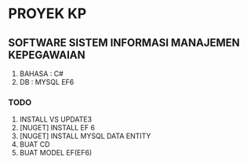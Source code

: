 # PROYEK KP 
## SOFTWARE SISTEM INFORMASI MANAJEMEN KEPEGAWAIAN
1. BAHASA : C#
2. DB : MYSQL EF6


### TODO
1. INSTALL VS UPDATE3
2. [NUGET] INSTALL EF 6
3. [NUGET] INSTALL MYSQL DATA ENTITY
4. BUAT CD
5. BUAT MODEL EF(EF6)